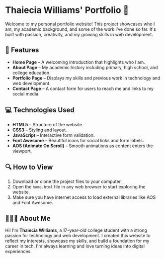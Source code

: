 # Thaiecia Williams' Portfolio 🌟

Welcome to my personal portfolio website! This project showcases who I am, my academic background, and some of the work I’ve done so far. It's built with passion, creativity, and my growing skills in web development.

## 📌 Features

- **Home Page** – A welcoming introduction that highlights who I am.
- **About Page** – My academic history including primary, high school, and college education.
- **Portfolio Page** – Displays my skills and previous work in technology and web development.
- **Contact Page** – A contact form for users to reach me and links to my social media.

## 💻 Technologies Used

- **HTML5** – Structure of the website.
- **CSS3** – Styling and layout.
- **JavaScript** – Interactive form validation.
- **Font Awesome** – Beautiful icons for social links and form labels.
- **AOS (Animate On Scroll)** – Smooth animations as content enters the viewport.

## 🔍 How to View

1. Download or clone the project files to your computer.
2. Open the `home.html` file in any web browser to start exploring the website.
3. Make sure you have internet access to load external libraries like AOS and Font Awesome.

## 👩🏽‍💻 About Me

Hi! I'm **Thaiecia Williams**, a 17-year-old college student with a strong passion for technology and web development. I created this website to reflect my interests, showcase my skills, and build a foundation for my career in tech. I'm always learning and love turning ideas into digital experiences.

